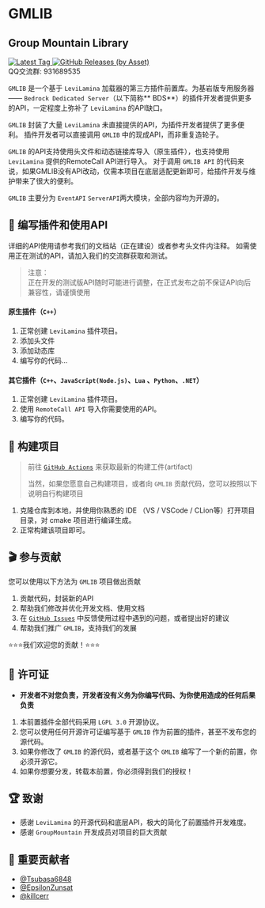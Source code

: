 # GMLIB
## Group Mountain Library
[![Latest Tag](https://img.shields.io/github/v/tag/GroupMountain/GMLIB?label=LATEST%20TAG&style=for-the-badge)
![GitHub Releases (by Asset)](https://img.shields.io/github/downloads/GroupMountain/GMLIB/latest/total?style=for-the-badge)
](https://github.com/GroupMountain/GMLIB/releases/latest)  
QQ交流群: 931689535

`GMLIB` 是一个基于 `LeviLamina` 加载器的第三方插件前置库。为基岩版专用服务器 —— `Bedrock Dedicated Server`（以下简称**
BDS**）的插件开发者提供更多的API，一定程度上弥补了 `LeviLamina` 的API缺口。

`GMLIB` 封装了大量 `LeviLamina` 未直接提供的API，为插件开发者提供了更多便利。
插件开发者可以直接调用 `GMLIB` 中的现成API，而非重复造轮子。

`GMLIB` 的API支持使用头文件和动态链接库导入（原生插件），也支持使用 `LeviLamina` 提供的RemoteCall API进行导入。
对于调用 `GMLIB API` 的代码来说，如果GMLIB没有API改动，仅需本项目在底层适配更新即可，给插件开发与维护带来了很大的便利。

`GMLIB` 主要分为 `EventAPI` `ServerAPI`两大模块，全部内容均为开源的。


## 📕 编写插件和使用API
详细的API使用请参考我们的文档站（正在建设）或者参考头文件内注释。
如需使用正在测试的API，请加入我们的交流群获取和测试。
> 注意：  
> 正在开发的测试版API随时可能进行调整，在正式发布之前不保证API向后兼容性，请谨慎使用

#### 原生插件（`C++`）
1. 正常创建 `LeviLamina` 插件项目。
2. 添加头文件
3. 添加动态库
4. 编写你的代码...

#### 其它插件（`C++`、`JavaScript(Node.js)`、`Lua` 、`Python`、`.NET`）
1. 正常创建 `LeviLamina` 插件项目。
2. 使用 `RemoteCall API` 导入你需要使用的API。
3. 编写你的代码。

## 🔨 构建项目

> 前往 [`GitHub Actions`](https://github.com/GroupMountain/GMLIB/actions) 来获取最新的构建工件(artifact)
>
> 当然，如果您愿意自己构建项目，或者向 `GMLIB` 贡献代码，您可以按照以下说明自行构建项目

1. 克隆仓库到本地，并使用你熟悉的 IDE （VS / VSCode / CLion等）打开项目目录，对 cmake 项目进行编译生成。
2. 正常构建该项目即可。

## 🎬 参与贡献

您可以使用以下方法为 `GMLIB` 项目做出贡献

1. 贡献代码，封装新的API
2. 帮助我们修改并优化开发文档、使用文档
3. 在 [`GitHub Issues`](https://github.com/GroupMountain/GMLIB/issues) 中反馈使用过程中遇到的问题，或者提出好的建议
4. 帮助我们推广 `GMLIB`，支持我们的发展

⭐⭐⭐我们欢迎您的贡献！⭐⭐⭐

## 📍 许可证
- **开发者不对您负责，开发者没有义务为你编写代码、为你使用造成的任何后果负责**
1. 本前置插件全部代码采用 `LGPL 3.0` 开源协议。
2. 您可以使用任何开源许可证编写基于 `GMLIB` 作为前置的插件，甚至不发布您的源代码。
3. 如果你修改了 `GMLIB` 的源代码，或者基于这个 `GMLIB` 编写了一个新的前置，你必须开源它。
4. 如果你想要分发，转载本前置，你必须得到我们的授权！

## 🏆 致谢
- 感谢 `LeviLamina` 的开源代码和底层API，极大的简化了前置插件开发难度。
- 感谢 `GroupMountain` 开发成员对项目的巨大贡献

## 💎 重要贡献者
- [@Tsubasa6848](https://github.com/Tsubasa6848)
- [@EpsilonZunsat](https://github.com/EpsilonZunsat)
- [@killcerr](https://github.com/killcerr)
